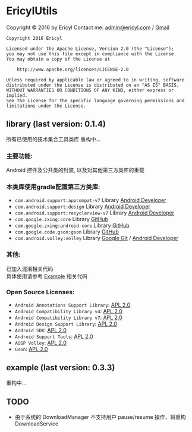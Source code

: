 # EricylUtils

Copyright © 2016 by Ericyl
Contact me: [admin@ericyl.com](mailto:admin@ericyl.com) / [Gmail](mailto:ericyl.studio@gmail.com)

```
Copyright 2016 Ericyl

Licensed under the Apache License, Version 2.0 (the "License");
you may not use this file except in compliance with the License.
You may obtain a copy of the License at

    http://www.apache.org/licenses/LICENSE-2.0

Unless required by applicable law or agreed to in writing, software
distributed under the License is distributed on an "AS IS" BASIS,
WITHOUT WARRANTIES OR CONDITIONS OF ANY KIND, either express or implied.
See the License for the specific language governing permissions and
limitations under the License.
```

## library (last version: 0.1.4)
所有已使用的技术集合工具类库
重构中...

### 主要功能:
Android 控件及公共类的封装, 以及对其他第三方类库的重载

### 本类库使用gradle配置第三方类库:
* `com.android.support:appcompat-v7` Library [Android Developer](https://developer.android.com/topic/libraries/support-library/features.html#v7)
* `com.android.support:design` Library [Android Developer](https://developer.android.com/topic/libraries/support-library/features.html#design)
* `com.android.support:recyclerview-v7` Library [Android Developer](https://developer.android.com/topic/libraries/support-library/features.html#v7)
* `com.google.zxing:core` Library [GitHub](https://github.com/zxing/zxing)
* `com.google.zxing:android-core` Library [GitHub](https://github.com/zxing/zxing)
* `com.google.code.gson:gson` Library [GitHub](https://github.com/google/gson)
* `com.android.volley:volley` Library [Google Git](https://android.googlesource.com/platform/frameworks/volley) / [Android Developer](https://developer.android.com/training/volley/index.html)

### 其他:
已加入混淆相关代码  
具体使用请参考 [Example](#Example) 相关代码

### Open Source Licenses:
* `Android Annotations Support Library`: [APL 2.0](https://source.android.com/source/licenses.html#android-open-source-project-license)
* `Android Compatibility Library v4`: [APL 2.0](https://source.android.com/source/licenses.html#android-open-source-project-license)
* `Android Compatibility Library v7`: [APL 2.0](https://source.android.com/source/licenses.html#android-open-source-project-license)
* `Android Design Support Library`: [APL 2.0](https://source.android.com/source/licenses.html#android-open-source-project-license)
* `Android SDK`: [APL 2.0](https://source.android.com/source/licenses.html#android-open-source-project-license)
* `Android Support Tools`: [APL 2.0](https://source.android.com/source/licenses.html#android-open-source-project-license)
* `AOSP Volley`: [APL 2.0](https://source.android.com/source/licenses.html#android-open-source-project-license)
* `Gson`: [APL 2.0](https://raw.githubusercontent.com/google/gson/master/LICENSE)

## example (last version: 0.3.3)
重构中...


## TODO
* 由于系统的 DownloadManager 不支持用户 pause/resume 操作，将重构 DownloadService